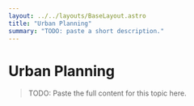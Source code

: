 ```yaml
---
layout: ../../layouts/BaseLayout.astro
title: "Urban Planning"
summary: "TODO: paste a short description."
---
```


# Urban Planning

> TODO: Paste the full content for this topic here.
